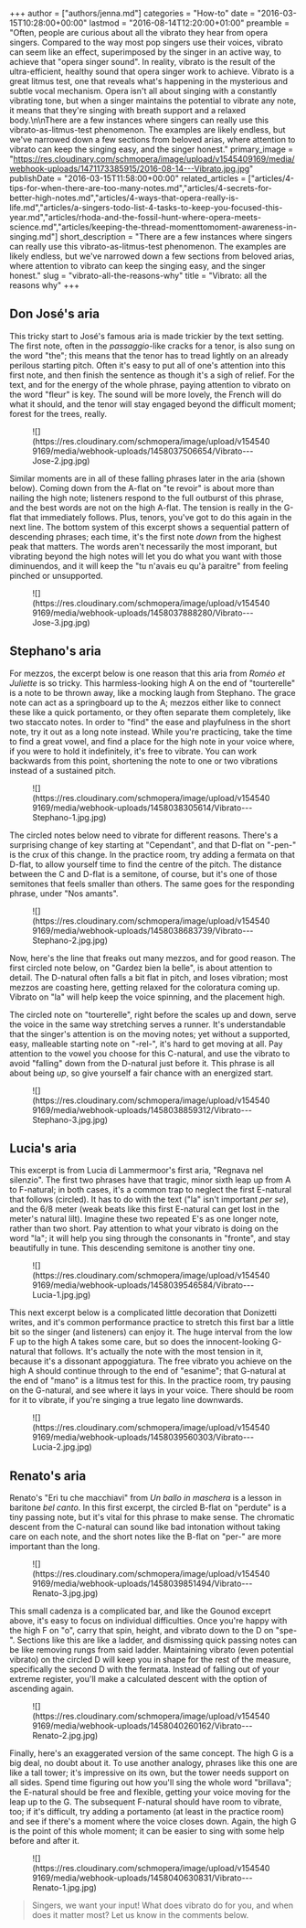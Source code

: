 +++
author = ["authors/jenna.md"]
categories = "How-to"
date = "2016-03-15T10:28:00+00:00"
lastmod = "2016-08-14T12:20:00+01:00"
preamble = "Often, people are curious about all the vibrato they hear from opera singers. Compared to the way most pop singers use their voices, vibrato can seem like an effect, superimposed by the singer in an active way, to achieve that \"opera singer sound\". In reality, vibrato is the result of the ultra-efficient, healthy sound that opera singer work to achieve. Vibrato is a great litmus test, one that reveals what's happening in the mysterious and subtle vocal mechanism. Opera isn't all about singing with a constantly vibrating tone, but when a singer maintains the potential to vibrate any note, it means that they're singing with breath support and a relaxed body.\n\nThere are a few instances where singers can really use this vibrato-as-litmus-test phenomenon. The examples are likely endless, but we've narrowed down a few sections from beloved arias, where attention to vibrato can keep the singing easy, and the singer honest."
primary_image = "https://res.cloudinary.com/schmopera/image/upload/v1545409169/media/webhook-uploads/1471173385915/2016-08-14---Vibrato.jpg.jpg"
publishDate = "2016-03-15T11:58:00+00:00"
related_articles = ["articles/4-tips-for-when-there-are-too-many-notes.md","articles/4-secrets-for-better-high-notes.md","articles/4-ways-that-opera-really-is-life.md","articles/a-singers-todo-list-4-tasks-to-keep-you-focused-this-year.md","articles/rhoda-and-the-fossil-hunt-where-opera-meets-science.md","articles/keeping-the-thread-momenttomoment-awareness-in-singing.md"]
short_description = "There are a few instances where singers can really use this vibrato-as-litmus-test phenomenon. The examples are likely endless, but we&#039;ve narrowed down a few sections from beloved arias, where attention to vibrato can keep the singing easy, and the singer honest."
slug = "vibrato-all-the-reasons-why"
title = "Vibrato: all the reasons why"
+++

## Don José's aria

This tricky start to José's famous aria is made trickier by the text setting. The first note, often in the *passaggio*-like cracks for a tenor, is also sung on the word "the"; this means that the tenor has to tread lightly on an already perilous starting pitch. Often it's easy to put all of one's attention into this first note, and then finish the sentence as though it's a sigh of relief. For the text, and for the energy of the whole phrase, paying attention to vibrato on the word "fleur" is key. The sound will be more lovely, the French will do what it should, and the tenor will stay engaged beyond the difficult moment; forest for the trees, really.

<figure data-type="image">
![](https://res.cloudinary.com/schmopera/image/upload/v1545409169/media/webhook-uploads/1458037506654/Vibrato---Jose-2.jpg.jpg)
</figure>

Similar moments are in all of these falling phrases later in the aria (shown below). Coming down from the A-flat on "te revoir" is about more than nailing the high note; listeners respond to the full outburst of this phrase, and the best words are not on the high A-flat. The tension is really in the G-flat that immediately follows. Plus, tenors, you've got to do this again in the next line. The bottom system of this excerpt shows a sequential pattern of descending phrases; each time, it's the first note *down* from the highest peak that matters. The words aren't necessarily the most imporant, but vibrating beyond the high notes will let you do what you want with those diminuendos, and it will keep the "tu n'avais eu qu'à paraìtre" from feeling pinched or unsupported.

<figure data-type="image">
![](https://res.cloudinary.com/schmopera/image/upload/v1545409169/media/webhook-uploads/1458037888280/Vibrato---Jose-3.jpg.jpg)
</figure>

## Stephano's aria

For mezzos, the excerpt below is one reason that this aria from *Roméo et Juliette* is so tricky. This harmless-looking high A on the end of "tourterelle" is a note to be thrown away, like a mocking laugh from Stephano. The grace note can act as a springboard up to the A; mezzos either like to connect these like a quick portamento, or they often separate them completely, like two staccato notes. In order to "find" the ease and playfulness in the short note, try it out as a long note instead. While you're practicing, take the time to find a great vowel, and find a place for the high note in your voice where, if you were to hold it indefinitely, it's free to vibrate. You can work backwards from this point, shortening the note to one or two vibrations instead of a sustained pitch.

<figure data-type="image">
![](https://res.cloudinary.com/schmopera/image/upload/v1545409169/media/webhook-uploads/1458038305614/Vibrato---Stephano-1.jpg.jpg)
</figure>

The circled notes below need to vibrate for different reasons. There's a surprising change of key starting at "Cependant", and that D-flat on "-pen-" is the crux of this change. In the practice room, try adding a fermata on that D-flat, to allow yourself time to find the centre of the pitch. The distance between the C and D-flat is a semitone, of course, but it's one of those semitones that feels smaller than others. The same goes for the responding phrase, under "Nos amants".

<figure data-type="image">
![](https://res.cloudinary.com/schmopera/image/upload/v1545409169/media/webhook-uploads/1458038683739/Vibrato---Stephano-2.jpg.jpg)
</figure>

Now, here's the line that freaks out many mezzos, and for good reason. The first circled note below, on "Gardez bien la belle", is about attention to detail. The D-natural often falls a bit flat in pitch, and loses vibration; most mezzos are coasting here, getting relaxed for the coloratura coming up. Vibrato on "la" will help keep the voice spinning, and the placement high.

The circled note on "tourterelle", right before the scales up and down, serve the voice in the same way stretching serves a runner. It's understandable that the singer's attention is on the moving notes; yet without a supported, easy, malleable starting note on "-rel-", it's hard to get moving at all. Pay attention to the vowel you choose for this C-natural, and use the vibrato to avoid "falling" down from the D-natural just before it. This phrase is all about being *up*, so give yourself a fair chance with an energized start.

<figure data-type="image">
![](https://res.cloudinary.com/schmopera/image/upload/v1545409169/media/webhook-uploads/1458038859312/Vibrato---Stephano-3.jpg.jpg)
</figure>

## Lucia's aria

This excerpt is from Lucia di Lammermoor's first aria, "Regnava nel silenzio". The first two phrases have that tragic, minor sixth leap up from A to F-natural; in both cases, it's a common trap to neglect the first E-natural that follows (circled). It has to do with the text ("la" isn't important *per se*), and the 6/8 meter (weak beats like this first E-natural can get lost in the meter's natural lilt). Imagine these two repeated E's as one longer note, rather than two short. Pay attention to what your vibrato is doing on the word "la"; it will help you sing through the consonants in "fronte", and stay beautifully in tune. This descending semitone is another tiny one.

<figure data-type="image">
![](https://res.cloudinary.com/schmopera/image/upload/v1545409169/media/webhook-uploads/1458039546584/Vibrato---Lucia-1.jpg.jpg)
</figure>

This next excerpt below is a complicated little decoration that Donizetti writes, and it's common performance practice to stretch this first bar a little bit so the singer (and listeners) can enjoy it. The huge interval from the low F up to the high A takes some care, but so does the innocent-looking G-natural that follows. It's actually the note with the most tension in it, because it's a dissonant appoggiatura. The free vibrato you achieve on the high A should continue through to the end of "esanime"; that G-natural at the end of "mano" is a litmus test for this. In the practice room, try pausing on the G-natural, and see where it lays in your voice. There should be room for it to vibrate, if you're singing a true legato line downwards.

<figure data-type="image">
![](https://res.cloudinary.com/schmopera/image/upload/v1545409169/media/webhook-uploads/1458039560303/Vibrato---Lucia-2.jpg.jpg)
</figure>

## Renato's aria

Renato's "Eri tu che macchiavi" from *Un ballo in maschera* is a lesson in baritone *bel canto*. In this first excerpt, the circled B-flat on "perdute" is a tiny passing note, but it's vital for this phrase to make sense. The chromatic descent from the C-natural can sound like bad intonation without taking care on each note, and the short notes like the B-flat on "per-" are more important than the long.

<figure data-type="image">
![](https://res.cloudinary.com/schmopera/image/upload/v1545409169/media/webhook-uploads/1458039851494/Vibrato---Renato-3.jpg.jpg)
</figure>

This small cadenza is a complicated bar, and like the Gounod exceprt above, it's easy to focus on individual difficulties. Once you're happy with the high F on "o", carry that spin, height, and vibrato down to the D on "spe-". Sections like this are like a ladder, and dismissing quick passing notes can be like removing rungs from said ladder. Maintaining vibrato (even potential vibrato) on the circled D will keep you in shape for the rest of the measure, specifically the second D with the fermata. Instead of falling out of your extreme register, you'll make a calculated descent with the option of ascending again.

<figure data-type="image">
![](https://res.cloudinary.com/schmopera/image/upload/v1545409169/media/webhook-uploads/1458040260162/Vibrato---Renato-2.jpg.jpg)
</figure>

Finally, here's an exaggerated version of the same concept. The high G is a big deal, no doubt about it. To use another analogy, phrases like this one are like a tall tower; it's impressive on its own, but the tower needs support on all sides. Spend time figuring out how you'll sing the whole word "brillava"; the E-natural should be free and flexible, getting your voice moving for the leap up to the G. The subsequent F-natural should have room to vibrate, too; if it's difficult, try adding a portamento (at least in the practice room) and see if there's a moment where the voice closes down. Again, the high G is the point of this whole moment; it can be easier to sing with some help before and after it.

<figure data-type="image">
![](https://res.cloudinary.com/schmopera/image/upload/v1545409169/media/webhook-uploads/1458040630831/Vibrato---Renato-1.jpg.jpg)
</figure>

>Singers, we want your input! What does vibrato do for you, and when does it matter most? Let us know in the comments below.
